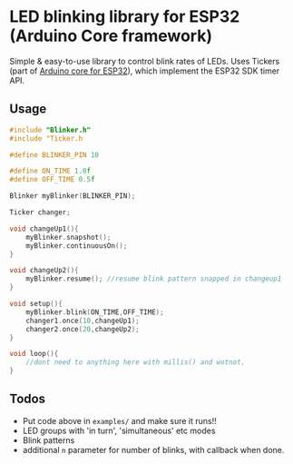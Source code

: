 # LED blinking library for ESP32 (Arduino Core framework)

Simple & easy-to-use library to control blink rates of LEDs. Uses Tickers (part of [Arduino core for ESP32](https://github.com/espressif/arduino-esp32)), which implement the ESP32 SDK timer API. 

## Usage

```C++
#include "Blinker.h"
#include "Ticker.h

#define BLINKER_PIN 10

#define ON_TIME 1.0f
#define OFF_TIME 0.5f

Blinker myBlinker(BLINKER_PIN);

Ticker changer;

void changeUp1(){
    myBlinker.snapshot();
    myBlinker.continuousOn();
}

void changeUp2(){
    myBlinker.resume(); //resume blink pattern snapped in changeup1
}

void setup(){
    myBlinker.blink(ON_TIME,OFF_TIME);
    changer1.once(10,changeUp1);
    changer2.once(20,changeUp2);
}

void loop(){
    //dont need to anything here with millis() and wotnot. 
}
```

## Todos

 - Put code above in `examples/` and make sure it runs!!
 - LED groups with 'in turn', 'simultaneous' etc modes
 - Blink patterns 
 - additional `n` parameter for number of blinks, with callback when done. 

